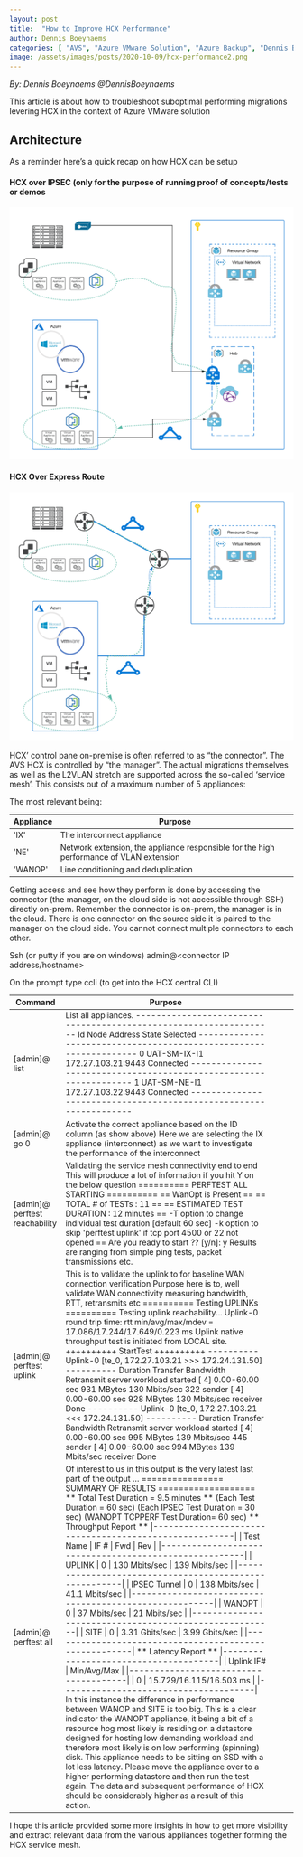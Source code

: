 ```yaml
---
layout: post
title:  "How to Improve HCX Performance"
author: Dennis Boeynaems
categories: [ "AVS", "Azure VMware Solution", "Azure Backup", "Dennis Boeynaems", "VMWare", "HCX", "HCX Performance", "Hybrid Cloud Interconnect" ]
image: /assets/images/posts/2020-10-09/hcx-performance2.png
---
```


*By: Dennis Boeynaems @DennisBoeynaems*

This article is about how to troubleshoot suboptimal performing migrations levering HCX in the context of Azure VMware solution

## Architecture

As a reminder here’s a quick recap on how HCX can be setup

#### HCX over IPSEC (only for the purpose of running proof of concepts/tests or demos

![HCX over IPSEC](/assets/images/posts/2020-10-09/hcx-performance1.png)

#### HCX Over Express Route
![HCX over Express Route](/assets/images/posts/2020-10-09/hcx-performance2.png)

HCX’ control pane on-premise is often referred to as “the connector”.  The AVS HCX is controlled by “the manager”.
The actual migrations themselves as well as the L2VLAN stretch are supported across the so-called ‘service mesh’.  This consists out of a maximum number of 5 appliances:

The most relevant being:

| Appliance 	| Purpose                                                                                   	|
|-----------	|-------------------------------------------------------------------------------------------	|
| 'IX'      	| The interconnect appliance                                                                	|
| 'NE'      	| Network extension, the appliance responsible for the high   performance of VLAN extension 	|
| 'WANOP'   	| Line conditioning and deduplication                                                       	|

Getting access and see how they perform is done by accessing the connector (the manager, on the cloud side is not accessible through SSH) directly on-prem.  Remember the connector is on-prem, the manager is in the cloud.  There is one connector on the source side it is paired to the manager on the cloud side.  You cannot connect multiple connectors to each other. 

Ssh (or putty if you are on windows) admin@<connector IP address/hostname>

On the prompt type ccli (to get into the HCX central CLI)

|      Command                                	|      Purpose                                                                                                                                                                                                                                                                                                                                                                                                                                                                                                                                                                                                                                                                                                                                                                                                                                                                                                                                                                                                                                                                                                                                                                                                                                                                                                                                                                                                                                                                                                                                                                                                                                                                                                                                                                                                                                                                                                                                                                                                                                                              	|   	|   	|   	|
|---------------------------------------------	|---------------------------------------------------------------------------------------------------------------------------------------------------------------------------------------------------------------------------------------------------------------------------------------------------------------------------------------------------------------------------------------------------------------------------------------------------------------------------------------------------------------------------------------------------------------------------------------------------------------------------------------------------------------------------------------------------------------------------------------------------------------------------------------------------------------------------------------------------------------------------------------------------------------------------------------------------------------------------------------------------------------------------------------------------------------------------------------------------------------------------------------------------------------------------------------------------------------------------------------------------------------------------------------------------------------------------------------------------------------------------------------------------------------------------------------------------------------------------------------------------------------------------------------------------------------------------------------------------------------------------------------------------------------------------------------------------------------------------------------------------------------------------------------------------------------------------------------------------------------------------------------------------------------------------------------------------------------------------------------------------------------------------------------------------------------------------	|---	|---	|---	|
|           [admin]@ list                     	|           List all appliances.           ------------------------------------------------------------------     Id Node Address State Selected      ------------------------------------------------------------------     0  UAT-SM-IX-I1 172.27.103.21:9443 Connected     ------------------------------------------------------------------     1 UAT-SM-NE-I1 172.27.103.22:9443 Connected     ------------------------------------------------------------------                                                                                                                                                                                                                                                                                                                                                                                                                                                                                                                                                                                                                                                                                                                                                                                                                                                                                                                                                                                                                                                                                                                                                                                                                                                                                                                                                                                                                                                                                                                                                                                                     	|   	|   	|   	|
|           [admin]@ go 0                     	|           Activate the correct appliance based on   the ID column (as show above)     Here we are selecting the IX appliance   (interconnect) as we want to investigate the performance of the interconnect                                                                                                                                                                                                                                                                                                                                                                                                                                                                                                                                                                                                                                                                                                                                                                                                                                                                                                                                                                                                                                                                                                                                                                                                                                                                                                                                                                                                                                                                                                                                                                                                                                                                                                                                                                                                                                                               	|   	|   	|   	|
|           [admin]@ perftest reachability    	|           Validating the service mesh   connectivity end to end     This will produce a lot of   information if you hit Y on the below question                 ========== PERFTEST ALL STARTING  ==========           == WanOpt is Present ==     == TOTAL # of TESTs : 11 ==     == ESTIMATED  TEST DURATION :  12 minutes ==       -T option to change individual test duration [default 60 sec]       -k option to skip 'perftest uplink' if tcp port 4500 or 22 not   opened     == Are you ready to start ?? [y/n]: y                 Results are ranging from simple   ping tests, packet transmissions etc.                                                                                                                                                                                                                                                                                                                                                                                                                                                                                                                                                                                                                                                                                                                                                                                                                                                                                                                                                                                                                                                                                                                                                                                                                                                                                                                                                                                                                                                       	|   	|   	|   	|
|           [admin]@   perftest uplink        	|           This   is to validate the uplink to for baseline WAN connection verification     Purpose   here is to, well validate WAN connectivity measuring bandwidth,      RTT,   retransmits etc                       ========== Testing UPLINKs ==========     Testing uplink reachability...     Uplink-0 round trip time:     rtt min/avg/max/mdev = 17.086/17.244/17.649/0.223 ms           Uplink native  throughput test is initiated   from LOCAL site.     ++++++++++ StartTest ++++++++++           ---------- Uplink-0 [te_0, 172.27.103.21   >>> 172.24.131.50] ----------               Duration           Transfer       Bandwidth       Retransmit     server workload started     [  4]   0.00-60.00    sec   931 MBytes   130 Mbits/sec    322               sender     [  4]   0.00-60.00    sec   928 MBytes   130   Mbits/sec                    receiver     Done     ---------- Uplink-0 [te_0, 172.27.103.21   <<< 172.24.131.50] ----------               Duration           Transfer     Bandwidth         Retransmit     server workload started     [  4]   0.00-60.00    sec   995 MBytes   139 Mbits/sec    445               sender     [  4]   0.00-60.00    sec   994 MBytes   139   Mbits/sec                    receiver     Done                                                                                                                                                                                                                                                                                                                                                                                                                                                                                                                                                                                                                                                                                                                                                                                                       	|   	|   	|   	|
|           [admin]@ perftest all             	|           Of   interest to us in this output is the very latest last part of the output                 …     ================ SUMMARY OF RESULTS ===================     ** Total Test Duration = 9.5 minutes **         (Each Test Duration  = 60 sec)         (Each IPSEC Test Duration  = 30 sec)         (WANOPT TCPPERF Test Duration= 60 sec)     ** Throughput Report **     \|-------------------------------------------------------\|     \| Test Name    \| IF # \|   Fwd            \|   Rev            \|     \|-------------------------------------------------------\|     \| UPLINK       \| 0    \|   130 Mbits/sec  \| 139 Mbits/sec  \|     \|-------------------------------------------------------\|     \| IPSEC Tunnel \| 0    \| 138 Mbits/sec  \| 41.1   Mbits/sec \|     \|-------------------------------------------------------\|     \| WANOPT       \| 0    \|   37 Mbits/sec   \| 21 Mbits/sec   \|     \|-------------------------------------------------------\|     \| SITE         \|   0    \| 3.31 Gbits/sec \| 3.99 Gbits/sec \|     \|-------------------------------------------------------\|     ** Latency Report **     \|--------------------------------------\|     \| Uplink IF# \|   Min/Avg/Max               \|     \|--------------------------------------\|     \| 0          \|   15.729/16.115/16.503 ms \|     \|--------------------------------------\|                 In   this instance the difference in performance between WANOP and SITE is too   big.       This   is a clear indicator the WANOPT appliance, it being a bit of a resource hog   most likely is residing on a datastore designed for hosting low demanding   workload and therefore most likely is on low performing (spinning) disk.       This   appliance needs to be sitting on SSD with a lot less latency. Please move the   appliance over to a higher performing datastore and then run the test again.   The data and subsequent performance of HCX   should be considerably higher as a result of this action.          	|   	|   	|   	|

I hope this article provided some more insights in how to get more visibility and extract relevant data from the various appliances together forming the HCX service mesh.

